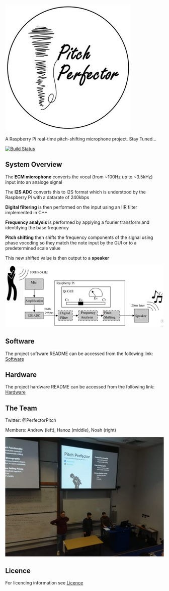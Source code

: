 ![Logo](Documentation/Logo.jpg)

A Raspberry Pi real-time pitch-shifting microphone project.
Stay Tuned...

[![Build Status](https://travis-ci.com/a2198699s/pitch-perfector.svg?branch=master)](https://travis-ci.com/a2198699s/pitch-perfector)

## System Overview

The **ECM microphone** converts the vocal (from ~100Hz up to ~3.5kHz) input into an analoge signal  
  
The **I2S ADC** converts this to I2S format which is understood by the Raspberry Pi with a datarate of 240kbps   
  
**Digital filtering** is then performed on the input using an IIR filter implemented in C++  
  
**Frequency analysis** is performed by applying a fourier transform and identifying the base frequency    
  
**Pitch shifting** then shifts the frequency components of the signal using phase vocoding so they match the note input by the GUI or to a predetermined scale value  
  
This new shifted value is then output to a **speaker** 

![System Diagram](Documentation/Images/Schematic/Schematic.PNG)

## Software

The project software README can be accessed from the following link: [Software](https://github.com/a2198699s/pitch-perfector/tree/master/Code#software)

## Hardware 

The project hardware README can be accessed from the following link: [Hardware](https://github.com/a2198699s/pitch-perfector/tree/master/Hardware#hardware)

## The Team

Twitter: @PerfectorPitch

Members: Andrew (left), Hanoz (middle), Noah (right)

![Presentation](Documentation/InitialPitch/Presentation.jpg)

## Licence

For licencing information see [Licence](LICENCE.md)


